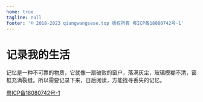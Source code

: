 ```yaml
---
home: true
tagline: null
footer: '© 2018-2023 qiangwangsese.top 版权所有 粤ICP备18080742号-1'
---
```


# 记录我的生活

记忆是一种不可靠的物质，它就像一扇破败的窗户，落满灰尘，玻璃模糊不清，窗框充满裂缝。所以需要记录下来，日后阅读，方能找寻丢失的记忆。




[粤ICP备18080742号-1](https://beian.miit.gov.cn/)